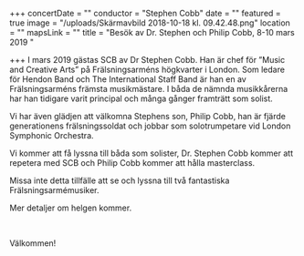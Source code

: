+++
concertDate = ""
conductor = "Stephen Cobb"
date = ""
featured = true
image = "/uploads/Skärmavbild 2018-10-18 kl. 09.42.48.png"
location = ""
mapsLink = ""
title = "Besök av Dr. Stephen och Philip Cobb, 8-10 mars 2019                  "

+++
I mars 2019 gästas SCB av Dr Stephen Cobb. Han är chef för ”Music and Creative Arts” på Frälsningsarméns högkvarter i London. Som ledare för Hendon Band och The International Staff Band är han en av Frälsningsarméns främsta musikmästare. I båda de nämnda musikkårerna har han tidigare varit principal och många gånger framträtt som solist. 

Vi har även glädjen att välkomna Stephens son, Philip Cobb, han är fjärde generationens frälsningssoldat och jobbar som solotrumpetare vid London Symphonic Orchestra.

Vi kommer att få lyssna till båda som solister, Dr. Stephen Cobb kommer att repetera med SCB och Philip Cobb kommer att hålla masterclass.

Missa inte detta tillfälle att se och lyssna till två fantastiska Frälsningsarmémusiker.

Mer detaljer om helgen kommer.

 

Välkommen!